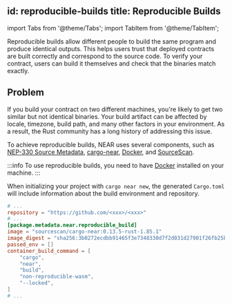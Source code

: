 id: reproducible-builds
title: Reproducible Builds
---
import Tabs from '@theme/Tabs';
import TabItem from '@theme/TabItem';

Reproducible builds allow different people to build the same program and produce identical outputs. This helps users trust that deployed contracts are built correctly and correspond to the source code. To verify your contract, users can build it themselves and check that the binaries match exactly.

## Problem

<Tabs className="language-tabs" groupId="code-tabs">
  <TabItem value="rust" label="🦀 Rust">
  
If you build your contract on two different machines, you're likely to get two similar but not identical binaries. Your build artifact can be affected by locale, timezone, build path, and many other factors in your environment. As a result, the Rust community has a long history of addressing this issue.

To achieve reproducible builds, NEAR uses several components, such as [NEP-330 Source Metadata](https://github.com/near/NEPs/blob/master/neps/nep-0330.md), [cargo-near](https://github.com/near/cargo-near), [Docker](https://docker.com), and [SourceScan](https://github.com/SourceScan).

:::info
To use reproducible builds, you need to have [Docker](https://docker.com) installed on your machine.
:::

When initializing your project with `cargo near new`, the generated `Cargo.toml` will include information about the build environment and repository.

```toml
# ...
repository = "https://github.com/<xxx>/<xxx>"
# ...
[package.metadata.near.reproducible_build]
image = "sourcescan/cargo-near:0.13.5-rust-1.85.1"
image_digest = "sha256:3b0272ecdbb91465f3e7348330d7f2d031d27901f26fb25b4eaf1560a60c20f3"
passed_env = []
container_build_command = [
    "cargo",
    "near",
    "build",
    "non-reproducible-wasm",
    "--locked",
]
# ...
